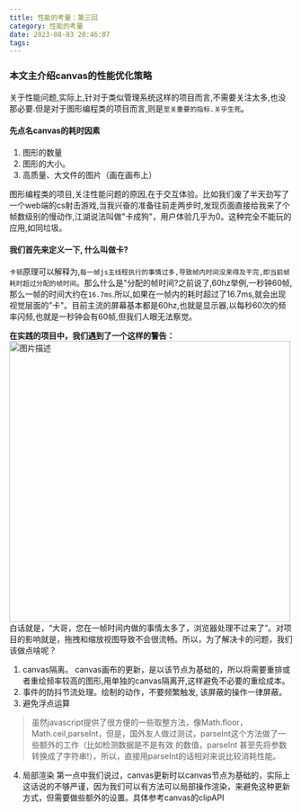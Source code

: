 ```yaml
---
title: 性能的考量：第三回
category: 性能的考量
date: 2023-08-03 20:46:07
tags:
---
```


### 本文主介绍canvas的性能优化策略

关于性能问题,实际上,针对于类似管理系统这样的项目而言,不需要关注太多,也没那必要.但是对于图形编程类的项目而言,则是`至关重要的指标.关乎生死`。
#### 先点名canvas的耗时因素
1. 图形的数量
2. 图形的大小。
3. 高质量、大文件的图片（画在画布上）

图形编程类的项目,关注性能问题的原因,在于交互体验。比如我们废了半天劲写了一个web端的cs射击游戏,当我兴奋的准备往前走两步时,发现页面直接给我来了个帧数级别的慢动作,江湖说法叫做"卡成狗"，用户体验几乎为0。这种完全不能玩的应用,如同垃圾。

#### 我们首先来定义一下, 什么叫做卡?
`卡顿`原理可以解释为,`每一帧js主线程执行的事情过多,导致帧内时间没来得及干完,即当前帧耗时超过分配的帧时间`。那么什么是"分配的帧时间?之前说了,60hz举例,一秒钟60帧,那么一帧的时间大约在`16.7ms`.所以,如果在一帧内的耗时超过了16.7ms,就会出现视觉层面的"卡"。目前主流的屏幕基本都是60hz,也就是显示器,以每秒60次的频率闪频,也就是一秒钟会有60帧,但我们人眼无法察觉。

**在实践的项目中，我们遇到了一个这样的警告：**
<img src="/img/p2.webp" alt="图片描述" width="500">
白话就是，“大哥，您在一帧时间内做的事情太多了，浏览器处理不过来了”。对项目的影响就是，拖拽和缩放视图导致不会很流畅。所以，为了解决卡的问题，我们该做点啥呢？

1. canvas隔离。
canvas画布的更新，是以该节点为基础的，所以将需要重排或者重绘频率较高的图形,用单独的canvas隔离开,这样避免不必要的重绘成本。
2. 事件的防抖节流处理。绘制的动作，不要频繁触发, 该屏蔽的操作一律屏蔽。
3. 避免浮点运算
> 虽然javascript提供了很方便的一些取整方法，像Math.floor，Math.ceil,parseInt，但是，国外友人做过测试，parseInt这个方法做了一些额外的工作（比如检测数据是不是有效
> 的数值，parseInt 甚至先将参数转换成了字符串!），所以，直接用parseInt的话相对来说比较消耗性能。
4. 局部渲染
第一点中我们说过，canvas更新时以canvas节点为基础的，实际上这话说的不够严谨，因为我们可以有方法可以局部操作渲染，来避免这种更新方式，但需要做些额外的设置。具体参考canvas的clipAPI
